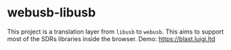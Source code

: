 # webusb-libusb

This project is a translation layer from `libusb` to `webusb`. This aims to support most of the SDRs libraries inside the browser. Demo: https://blast.luigi.ltd

